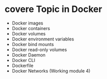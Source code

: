 # covere Topic in Docker
 - Docker images
 - Docker containers
 - Docker volumes
 - Docker environment variables
 - Docker bind mounts
 - Docker read-only volumes
 - Docker Daemon
 - Docker CLI
 - Dockerfile
 - Docker Networks (Working module 4)